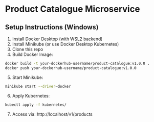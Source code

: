 
# Product Catalogue Microservice

## Setup Instructions (Windows)

1. Install Docker Desktop (with WSL2 backend)
2. Install Minikube (or use Docker Desktop Kubernetes)
3. Clone this repo
4. Build Docker Image:
```bash
docker build -t your-dockerhub-username/product-catalogue:v1.0.0 .
docker push your-dockerhub-username/product-catalogue:v1.0.0
```
5. Start Minikube:
```bash
minikube start --driver=docker
```
6. Apply Kubernetes:
```bash
kubectl apply -f kubernetes/
```
7. Access via: http://localhost/v1/products
